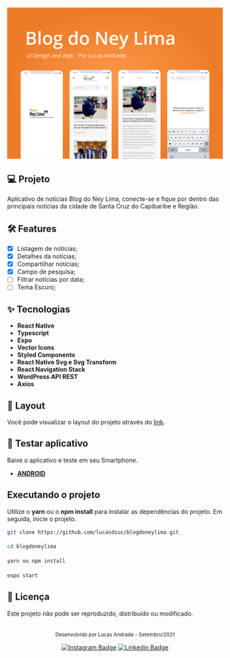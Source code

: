 ![cover](.github/cover.png?style=flat)

## 💻 Projeto
Aplicativo de notícias Blog do Ney Lima, conecte-se e fique por dentro das principais notícias da cidade de Santa Cruz do Capibaribe e Região.

## 🛠 Features 

- [x] Listagem de notícias;
- [x] Detalhes da notícias;
- [x] Compartilhar notícias;
- [x] Campo de pesquisa;
- [ ] Filtrar notícias por data;
- [ ] Tema Escuro;

## ✨ **Tecnologias**

-   **React Native**
-   **Typescript**
-   **Expo**
-   **Vector Icons**
-   **Styled Components**
-   **React Native Svg e Svg Transform**
-   **React Navigation Stack**
-   **WordPress API REST**
-   **Axios**

## 🔖 Layout

Você pode visualizar o layout do projeto através do [link](https://www.figma.com/file/okpY8Qz2ABteJtFGmTkatN/blogdoneylima?node-id=0%3A1).

## 📱 Testar aplicativo

Baixe o aplicativo e teste em seu Smartphone.

- [**ANDROID**](https://exp-shell-app-assets.s3.us-west-1.amazonaws.com/android/%40lucasdzuc/blogdoneylima-b6e7267c13ef4867afefcd85214fd4f2-signed.apk)

## Executando o projeto

Utilize o **yarn** ou o **npm install** para instalar as dependências do projeto.
Em seguida, inicie o projeto.

```bash
git clone https://github.com/lucasdzuc/blogdoneylima.git

cd blogdoneylima

yarn ou npm install

expo start
``` 

## 📄 Licença

<!-- Esse projeto está sob a licença MIT. Veja o arquivo [LICENSE](LICENSE.md) para mais detalhes. -->

Este projeto não pode ser reproduzido, distribuído ou modificado.

<br />

<div align="center">
  <small>Desenvolvido por Lucas Andrade - Setembro/2021</small>

  [![Instagram Badge](https://img.shields.io/badge/-lda.designer-EC7C27?style=flat-square&labelColor=EC7C27&logo=instagram&logoColor=white&link=https://www.instagram.com/lda.designer/)](https://www.instagram.com/lda.designer) 
  [![Linkedin Badge](https://img.shields.io/badge/-Lucas%20Andrade-EC7C27?style=flat-square&logo=Linkedin&logoColor=white&link=https://www.linkedin.com/in/lucas-andrade-322634a8/)](https://www.linkedin.com/in/lucas-andrade-322634a8/) 
</div>
